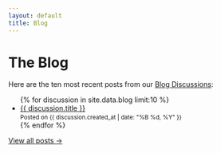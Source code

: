 ```yaml
---
layout: default
title: Blog
---
```


# The Blog

Here are the ten most recent posts from our [Blog Discussions](https://github.com/t6970/t6970.github.io/discussions/categories/blog):

<ul>
{% for discussion in site.data.blog limit:10 %}
  <li>
    <a href="{{ discussion.html_url }}">{{ discussion.title }}</a>
    <br>
    <small>Posted on {{ discussion.created_at | date: "%B %d, %Y" }}</small>
  </li>
{% endfor %}
</ul>

<p><a href="/blog/all">View all posts →</a></p>
